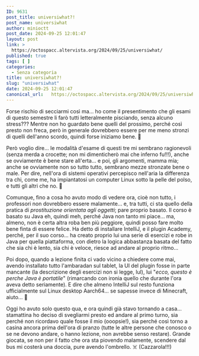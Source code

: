 ```yaml
---
ID: 9631
post_title: universiwhat?!
post_name: universiwhat
author: minioctt
post_date: 2024-09-25 12:01:47
layout: post
link: >
  https://octospacc.altervista.org/2024/09/25/universiwhat/
published: true
tags: [ ]
categories:
  - Senza categoria
title: universiwhat?!
slug: "universiwhat"
date: 2024-09-25 12:01:47
canonical_url:   https://octospacc.altervista.org/2024/09/25/universiwhat/
---
```

<!-- wp:paragraph -->
<p markdown="1">Forse rischio di secciarmi così ma... ho come il presentimento che gli esami di questo semestre li farò tutti letteralmente pisciando, senza alcuno stress??? Mentre non ho guardato bene quelli del prossimo, perché così presto non freca, però in generale dovrebbero essere per me meno stronzi di quelli dell'anno scordo, quindi forse iniziamo bene. 🙏</p>
<!-- /wp:paragraph -->

<!-- wp:paragraph -->
<p markdown="1">Però voglio dire... le modalità d'esame di questi tre mi sembrano ragionevoli (senza merda a crocette; non mi dimenticherò mai che inferno fu!!!), anche se ovviamente è bene stare all'erta... e poi, gli argomenti, mamma mia; anche se ovviamente non so tutto tutto, sembrano mezze stronzate bene o male. Per dire, nell'ora di sistemi operativi percepisco nell'aria la differenza tra chi, come me, ha impiantatosi un computer Linux sotto la pelle del polso, e tutti gli altri che no. 💖</p>
<!-- /wp:paragraph -->

<!-- wp:paragraph -->
<p markdown="1">Comunque, fino a cosa ho avuto modo di vedere ora, cioè non tutto, i professori non dovrebbero essere malamente... e, tra tutti, ci sta quello della pratica di <em>prostituzione orientata agli oggetti</em>; pare proprio basato. Il corso è basato su Java eh, quindi meh, perché Java non tanto mi piace... ma, almeno, non è certa altra roba ben più peggiore, quindi posso fare molto bene finta di essere felice. Ha detto di installare IntelliJ, e il plugin Academy, perché, per il suo corso... ha creato proprio lui una serie di esercizi e robe in Java per quella piattaforma, con dietro la logica abbastanza basata del fatto che sia chi è lento, sia chi è veloce, riesce ad andare al proprio ritmo...</p>
<!-- /wp:paragraph -->

<!-- wp:paragraph -->
<p markdown="1">Poi dopo, quando a lezione finita ci vado vicino a chiedere come mai, avendo installato tutto l'ambaradan sul tablet, la UI del plugin fosse in parte mancante (la descrizione degli esercizi non si legge, lul), lui "<em>ecco, questo è perche Java è portatile</em>" (rimarcando con ironia quello che durante l'ora aveva detto seriamente). E dire che almeno IntelliJ sul resto funziona ufficialmente sul Linux desktop Aarch64... se sapesse invece di Minecraft, aiuto... 🤯</p>
<!-- /wp:paragraph -->

<!-- wp:paragraph -->
<p markdown="1">Oggi ho avuto solo questo qua, e ora quindi già stavo tornando a casa... stamattina ho deciso di svegliarmi presto ed andare al primo turno, sia perché non ricordavo quale fosse il mio (ooopsie!), sia perché così torno a casina ancora prima dell'ora di pranzo (tutte le altre persone che conosco o se ne devono andare, o hanno lezione, non avrebbe senso restare). Grande giocata, se non per il fatto che ora sta piovendo malamente, scendere dal bus mi costerà una doccia, pure avendo l'ombrello. ☠️ (Cazzarola!!!)</p>
<!-- /wp:paragraph -->